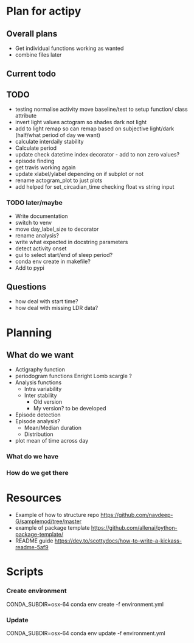 # Plan for actipy

## Overall plans
- Get individual functions working as wanted
- combine files later 

## Current todo 

### 


## TODO
- testing normalise activity move baseline/test to setup function/
class attribute 
- invert light values actogram so shades dark not light
- add to light remap so can remap based on subjective light/dark (half/what
period of day we want) 
- calculate interdaily stability
- Calculate period 
- update check datetime index decorator - add to non zero values?
- episode finding 
- get travis working again
- update xlabel/ylabel depending on if subplot or not
- rename actogram_plot to just plots 
- add helped for set_circadian_time checking float vs string input 

### TODO later/maybe
- Write documentation
- switch to venv 
- move day_label_size to decorator 
- rename analysis? 
- write what expected in docstring parameters 
- detect activity onset 
- gui to select start/end of sleep period? 
- conda env create in makefile?
- Add to pypi

## Questions
- how deal with start time? 
- how deal with missing LDR data? 



# Planning 
## What do we want 

- Actigraphy function
- periodogram functions
    Enright
    Lomb scargle
    ?
- Analysis functions
    - Intra variability
    - Inter stability
        - Old version
        - My version? to be developed 
- Episode detection
- Episode analysis?
    - Mean/Median duration
    - Distribution
- plot mean of time across day


### What do we have
 



### How do we get there


# Resources 

- Example of how to structure repo 
https://github.com/navdeep-G/samplemod/tree/master 
- example of package template
https://github.com/allenai/python-package-template/
- README guide
https://dev.to/scottydocs/how-to-write-a-kickass-readme-5af9

# Scripts 
### Create environment
CONDA_SUBDIR=osx-64 conda env create -f environment.yml

### Update 
CONDA_SUBDIR=osx-64 conda env update -f environment.yml
